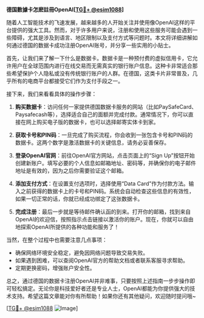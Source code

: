 **德国數據卡怎麽註冊OpenAI[[TG💪+ @esim1088](https://t.me/s/esim1088)]**

随着人工智能技术的飞速发展，越来越多的人开始关注并使用像OpenAI这样的平台提供的强大工具。然而，对于许多用户来说，注册和使用这些服务可能会遇到一些障碍，尤其是涉及到语言、地区限制以及支付方式等问题时。本文将详细讲解如何通过德国的数据卡成功注册OpenAI账号，并分享一些实用的小贴士。

首先，让我们来了解一下什么是数据卡。数据卡是一种预付费的虚拟信用卡，它允许用户在全球范围内进行在线交易而无需真实的银行账户信息。这种卡非常适合那些希望保护个人隐私或没有传统银行账户的人群。在德国，这类卡片非常普及，几乎所有的电商平台都接受它们作为支付手段之一。

接下来，我们来看看具体的操作步骤：

1. **购买数据卡**：访问任何一家提供德国数据卡服务的网站（比如PaySafeCard、Paysafecash等），选择适合自己的面额并完成付款。通常情况下，你可以直接在网上购买电子版的数据卡，也可以选择邮寄实体卡到家。

2. **获取卡号和PIN码**：一旦完成了购买流程，你会收到一张包含卡号和PIN码的数据卡。这两个数字是激活数据卡的关键信息，请务必妥善保存。

3. **登录OpenAI官网**：前往OpenAI官方网站，点击页面上的“Sign Up”按钮开始创建新账户。填写必要的个人信息如邮箱地址、密码等，并确保你的电子邮件地址是有效的，因为之后你需要验证这个邮箱。

4. **添加支付方式**：在设置支付选项时，选择使用“Data Card”作为付款方法。输入之前获得的数据卡上的卡号和PIN码。系统会自动检查这些信息的有效性，如果一切正常的话，你就已经成功绑定了这张数据卡。

5. **完成注册**：最后一步就是等待邮件确认函的到来。打开你的邮箱，找到来自OpenAI的欢迎信，按照指示点击链接以激活你的账户。现在，你就可以自由地探索OpenAI所提供的各种功能和服务了！

当然，在整个过程中也需要注意几点事项：

- 确保网络环境安全稳定，避免因网络问题导致交易失败。
- 如果遇到困难，可以查阅OpenAI官方的帮助文档或者联系客服寻求帮助。
- 定期更换密码，增强账户安全性。

总之，通过德国的数据卡注册OpenAI并非难事，只要按照上述指南一步步操作即可轻松搞定。无论你是科技爱好者还是专业人士，OpenAI都能为你提供强大的技术支持。希望这篇文章能对你有所帮助！如果你还有其他疑问，欢迎随时提问哦~

[[TG💪+ @esim1088](https://t.me/s/esim1088) ![Image](https://i.postimg.cc/4NQfJmqS/Snipaste-2025-05-13-00-14-12.png)]